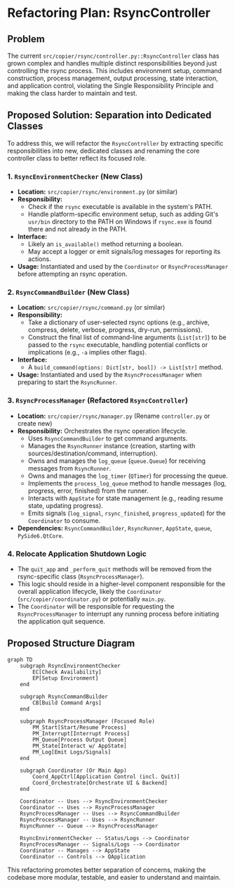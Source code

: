 # Refactoring Plan: RsyncController

## Problem

The current `src/copier/rsync/controller.py::RsyncController` class has grown complex and handles multiple distinct responsibilities beyond just controlling the rsync process. This includes environment setup, command construction, process management, output processing, state interaction, and application control, violating the Single Responsibility Principle and making the class harder to maintain and test.

## Proposed Solution: Separation into Dedicated Classes

To address this, we will refactor the `RsyncController` by extracting specific responsibilities into new, dedicated classes and renaming the core controller class to better reflect its focused role.

### 1. `RsyncEnvironmentChecker` (New Class)

*   **Location:** `src/copier/rsync/environment.py` (or similar)
*   **Responsibility:**
    *   Check if the `rsync` executable is available in the system's PATH.
    *   Handle platform-specific environment setup, such as adding Git's `usr/bin` directory to the PATH on Windows if `rsync.exe` is found there and not already in the PATH.
*   **Interface:**
    *   Likely an `is_available()` method returning a boolean.
    *   May accept a logger or emit signals/log messages for reporting its actions.
*   **Usage:** Instantiated and used by the `Coordinator` or `RsyncProcessManager` before attempting an rsync operation.

### 2. `RsyncCommandBuilder` (New Class)

*   **Location:** `src/copier/rsync/command.py` (or similar)
*   **Responsibility:**
    *   Take a dictionary of user-selected rsync options (e.g., archive, compress, delete, verbose, progress, dry-run, permissions).
    *   Construct the final list of command-line arguments (`List[str]`) to be passed to the `rsync` executable, handling potential conflicts or implications (e.g., `-a` implies other flags).
*   **Interface:**
    *   A `build_command(options: Dict[str, bool]) -> List[str]` method.
*   **Usage:** Instantiated and used by the `RsyncProcessManager` when preparing to start the `RsyncRunner`.

### 3. `RsyncProcessManager` (Refactored `RsyncController`)

*   **Location:** `src/copier/rsync/manager.py` (Rename `controller.py` or create new)
*   **Responsibility:** Orchestrates the rsync operation lifecycle.
    *   Uses `RsyncCommandBuilder` to get command arguments.
    *   Manages the `RsyncRunner` instance (creation, starting with sources/destination/command, interruption).
    *   Owns and manages the `log_queue` (`queue.Queue`) for receiving messages from `RsyncRunner`.
    *   Owns and manages the `log_timer` (`QTimer`) for processing the queue.
    *   Implements the `process_log_queue` method to handle messages (log, progress, error, finished) from the runner.
    *   Interacts with `AppState` for state management (e.g., reading resume state, updating progress).
    *   Emits signals (`log_signal`, `rsync_finished`, `progress_updated`) for the `Coordinator` to consume.
*   **Dependencies:** `RsyncCommandBuilder`, `RsyncRunner`, `AppState`, `queue`, `PySide6.QtCore`.

### 4. Relocate Application Shutdown Logic

*   The `quit_app` and `_perform_quit` methods will be removed from the rsync-specific class (`RsyncProcessManager`).
*   This logic should reside in a higher-level component responsible for the overall application lifecycle, likely the `Coordinator` (`src/copier/coordinator.py`) or potentially `main.py`.
*   The `Coordinator` will be responsible for requesting the `RsyncProcessManager` to interrupt any running process before initiating the application quit sequence.

## Proposed Structure Diagram

```mermaid
graph TD
    subgraph RsyncEnvironmentChecker
        EC[Check Availability]
        EP[Setup Environment]
    end

    subgraph RsyncCommandBuilder
        CB[Build Command Args]
    end

    subgraph RsyncProcessManager (Focused Role)
        PM_Start[Start/Resume Process]
        PM_Interrupt[Interrupt Process]
        PM_Queue[Process Output Queue]
        PM_State[Interact w/ AppState]
        PM_Log[Emit Logs/Signals]
    end

    subgraph Coordinator (Or Main App)
        Coord_AppCtrl[Application Control (incl. Quit)]
        Coord_Orchestrate[Orchestrate UI & Backend]
    end

    Coordinator -- Uses --> RsyncEnvironmentChecker
    Coordinator -- Uses --> RsyncProcessManager
    RsyncProcessManager -- Uses --> RsyncCommandBuilder
    RsyncProcessManager -- Uses --> RsyncRunner
    RsyncRunner -- Queue --> RsyncProcessManager

    RsyncEnvironmentChecker -- Status/Logs --> Coordinator
    RsyncProcessManager -- Signals/Logs --> Coordinator
    Coordinator -- Manages --> AppState
    Coordinator -- Controls --> QApplication
```

This refactoring promotes better separation of concerns, making the codebase more modular, testable, and easier to understand and maintain.